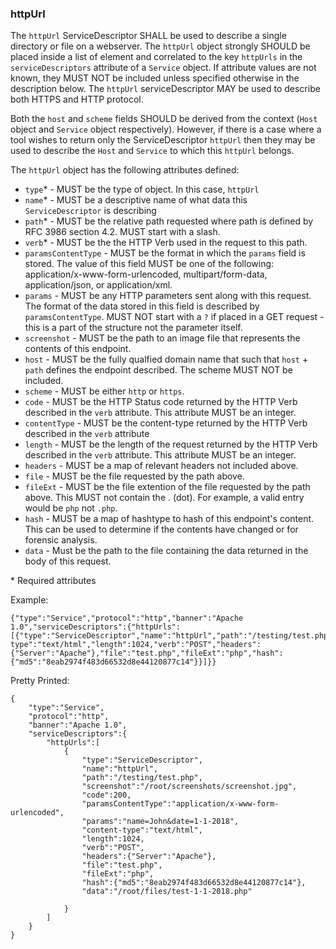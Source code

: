### httpUrl
The ```httpUrl``` ServiceDescriptor SHALL be used to describe a single directory or file on a webserver. The ```httpUrl``` object strongly SHOULD be placed inside a list of element and correlated to the key ```httpUrls``` in the ```serviceDescriptors``` attribute of a ```Service``` object. If attribute values are not known, they MUST NOT be included unless specified otherwise in the description below. The `httpUrl` serviceDescriptor MAY be used to describe both HTTPS and HTTP protocol.

Both the `host` and `scheme` fields SHOULD be derived from the context (`Host` object and `Service` object respectively). However, if there is a case where a tool wishes to return only the ServiceDescriptor `httpUrl` then they may be used to describe the `Host` and `Service` to which this `httpUrl` belongs. 

The ```httpUrl``` object has the following attributes defined:
* ```type```* - MUST be the type of object. In this case, ```httpUrl```
* ```name```* - MUST be a descriptive name of what data this ```ServiceDescriptor``` is describing
* ```path```* - MUST be the relative path requested where path is defined by RFC 3986 section 4.2. MUST start with a slash.
* ```verb```* - MUST be the the HTTP Verb used in the request to this path.
* ```paramsContentType``` - MUST be the format in which the `params` field is stored. The value of this field MUST be one of the following: application/x-www-form-urlencoded, multipart/form-data, application/json, or application/xml. 
* ```params``` - MUST be any HTTP parameters sent along with this request. The format of the data stored in this field is described by `paramsContentType`. MUST NOT start with a `?` if placed in a GET request - this is a part of the structure not the parameter itself.
* ```screenshot``` - MUST be the path to an image file that represents the contents of this endpoint.
* ```host``` - MUST be the fully qualfied domain name that such that `host` + `path` defines the endpoint described. The scheme MUST NOT be included.
* ```scheme``` - MUST be either `http` or `https`. 
* ```code``` - MUST be the HTTP Status code returned by the HTTP Verb described in the ```verb``` attribute. This attribute MUST be an integer. 
* ```contentType``` - MUST be the content-type returned by  the HTTP Verb described in the ```verb``` attribute
* ```length``` - MUST be the length of the request returned by the HTTP Verb described in the ```verb``` attribute. This attribute MUST be an integer. 
* ```headers``` - MUST be a map of relevant headers not included above.
* ```file``` - MUST be the file requested by the path above.
* ```fileExt``` - MUST be the file extention of the file requested by the path above. This MUST not contain the . (dot). For example, a valid entry would be ```php``` not ```.php```.
* ```hash``` - MUST be a map of hashtype to hash of this endpoint's content. This can be used to determine if the contents have changed or for forensic analysis.
* `data` - Must be the path to the file containing the data returned in the body of this request. 

\* Required attributes

Example:
```
{"type":"Service","protocol":"http","banner":"Apache 1.0","serviceDescriptors":{"httpUrls":[{"type":"ServiceDescriptor","name":"httpUrl","path":"/testing/test.php","screenshot":"/root/screenshots/screenshot.jpg","code":200,"content-type":"text/html","length":1024,"verb":"POST","headers":{"Server":"Apache"},"file":"test.php","fileExt":"php","hash":{"md5":"8eab2974f483d66532d8e44120877c14"}}]}}
```


Pretty Printed:
```
{
	"type":"Service",
	"protocol":"http",
	"banner":"Apache 1.0",
	"serviceDescriptors":{
		"httpUrls":[
			{
				"type":"ServiceDescriptor",
				"name":"httpUrl",
				"path":"/testing/test.php",
				"screenshot":"/root/screenshots/screenshot.jpg",
				"code":200,
				"paramsContentType":"application/x-www-form-urlencoded",
				"params":"name=John&date=1-1-2018",
				"content-type":"text/html",
				"length":1024,
				"verb":"POST",
				"headers":{"Server":"Apache"},
				"file":"test.php",
				"fileExt":"php",
				"hash":{"md5":"8eab2974f483d66532d8e44120877c14"},
				"data":"/root/files/test-1-1-2018.php"

			}
		]
	}
}
```
